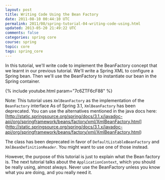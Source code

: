 ```yaml
---           
layout: post
title: Writing Code Using the Bean Factory
date: 2011-08-10 00:44:10 UTC
permalink: 2011/08/spring-tutorial-04-writing-code-using.html
updated: 2013-05-20 21:49:22 UTC
comments: false
categories: spring core
course: spring
topic: core
tags: spring_core
---
```


In this tutorial, we'll write code to implement the BeanFactory concept that we learnt in our previous tutorial. We'll write a Spring XML to configure a Spring bean. Then we'll use the BeanFactory to instantiate our bean in the Spring container. 

{% include youtube.html param="7c6ZTF6cF88" %}

Note: This tutorial uses `XmlBeanFactory` as the implementation of the `BeanFactory` interface As of Spring 3.1, `XmlBeanFactory` has been deprecated. You can use the alternatives mentioned in the java docs here: [http://static.springsource.org/spring/docs/3.1.x/javadoc-api/org/springframework/beans/factory/xml/XmlBeanFactory.html] (http://static.springsource.org/spring/docs/3.1.x/javadoc-api/org/springframework/beans/factory/xml/XmlBeanFactory.html) 

The class has been deprecated in favor of `DefaultListableBeanFactory` and `XmlBeanDefinitionReader`. You might want to use one of those instead.

However, the purpose of this tutorial is just to explain what the Bean factory is. The next tutorial talks about the `ApplicationContext`, which you should be really using, almost always. Never use the BeanFactory unless you know what you are doing, and you really need it. 